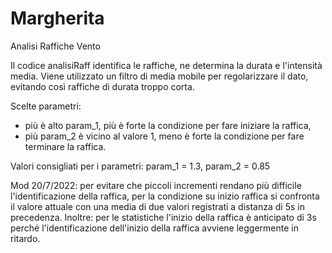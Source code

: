 # Margherita
Analisi Raffiche Vento

Il codice analisiRaff identifica le raffiche, ne determina la durata e l'intensità media. Viene utilizzato un filtro di media mobile per regolarizzare il dato, evitando così raffiche di durata troppo corta.

Scelte parametri: 
- più è alto param_1, più è forte la condizione per fare iniziare la raffica,
- più param_2 è vicino al valore 1, meno è forte la condizione per fare terminare la raffica.

Valori consigliati per i parametri: param_1 = 1.3, param_2 = 0.85

Mod 20/7/2022: 
per evitare che piccoli incrementi rendano più difficile l'identificazione della raffica, per la condizione su inizio raffica si confronta il valore attuale con una media di due valori registrati a distanza di 5s in precedenza. Inoltre: per le statistiche l'inizio della raffica è anticipato di 3s perché l'identificazione dell'inizio della raffica avviene leggermente in ritardo. 
